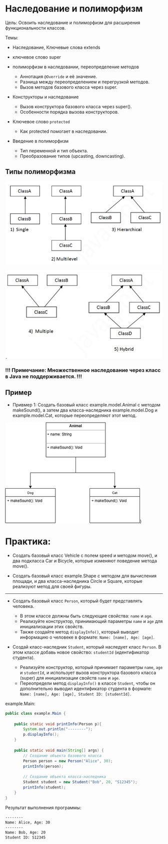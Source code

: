 #  Наследование и полиморфизм

Цель: Освоить наследование и полиморфизм для расширения функциональности классов.

Темы: 
* Наследование, Ключевые слова extends
* ключевое слово super 

* полиморфизм в наследовании, переопределение методов
    * Аннотация `@Override` и её значение.
    * Разница между переопределением и перегрузкой методов.
    * Вызов методов базового класса через super.

* Конструкторы и наследование
  * Вызов конструктора базового класса через super().
  * Особенности порядка вызова конструкторов.

* Ключевое слово `protected`
  * Как protected помогает в наследовании.

* Введение в полиморфизм
  * Тип переменной и тип объекта.
  * Преобразование типов (upcasting, downcasting).


## Типы полиморфизма
![img.png](img.png)

![img_1.png](img_1.png)

### !!! Примечание: Множественное наследование через класс в Java не поддерживается. !!!


## Пример 
* Привмер 1: Создать базовый класс example.model.Animal с методом makeSound(), а затем два класса-наследника example.model.Dog и example.model.Cat, которые переопределяют этот метод.

![uml.jpg](uml.jpg))


# Практика: 

*  Создать базовый класс Vehicle с полем speed и методом move(), и два подкласса Car и Bicycle, которые изменяют поведение метода move().

*  Создать базовый класс example.Shape с методом для вычисления площади, и два класса-наследника Circle и Square, которые реализуют метод для своей фигуры.

---
*  Создать базовый класс `Person`, который будет представлять человека. 
    * В этом классе должны быть следующие свойства: `name` и `age`. 
    * Реализуйте конструктор, принимающий параметры `name` и `age` для инициализации этих свойств. 
    * Также создайте метод `displayInfo()`, который выводит информацию о человеке в формате: `Name: [name], Age: [age]`. 
   
* Cоздай класс-наследник `Student`, который наследует класс `Person`. В этом классе добавь новое свойство: `studentId` (идентификатор студента). 
    * Реализуйте конструктор, который принимает параметры `name`, `age` и `studentId`, и использует вызов конструктора базового класса (super) для инициализации свойств `name` и `age`. 
    * Переопредели метод `displayInfo()` в классе `Student`, чтобы он дополнительно выводил идентификатор студента в формате: `Name: [name], Age: [age], Student ID: [studentId]`.

example.Main:
```java
public class example.Main {
    
    public static void printInfo(Person p){
        System.out.println("--------");
        p.displayInfo();
    }
    
    public static void main(String[] args) {
        // Создание объекта базового класса
        Person person = new Person("Alice", 30);
        printInfo(person);

        // Создание объекта класса-наследника
        Student student = new Student("Bob", 20, "S12345");
        printInfo(student);
    }
}
```

Результат выполнения программы:

```text
--------
Name: Alice, Age: 30
--------
Name: Bob, Age: 20
Student ID: S12345
```